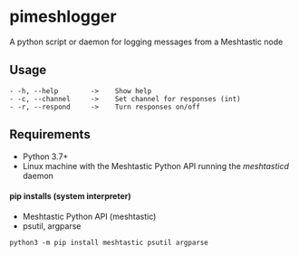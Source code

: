 # pimeshlogger

A python script or daemon for logging messages from a Meshtastic node

## Usage

```
- -h, --help        ->    Show help
- -c, --channel     ->    Set channel for responses (int)
- -r, --respond     ->    Turn responses on/off
```

## Requirements

- Python 3.7+
- Linux machine with the Meshtastic Python API running the *meshtasticd* daemon
#### pip installs (system interpreter)
- Meshtastic Python API (meshtastic)
- psutil, argparse

```
python3 -m pip install meshtastic psutil argparse
```

